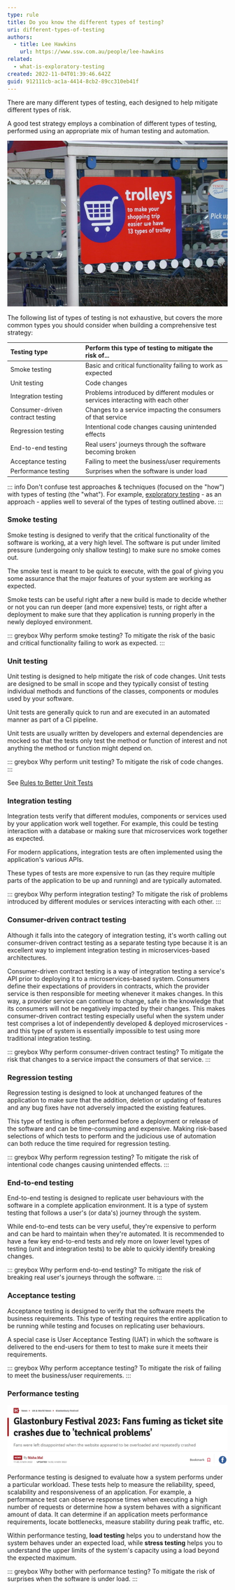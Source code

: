 ```yaml
---
type: rule
title: Do you know the different types of testing?
uri: different-types-of-testing
authors:
  - title: Lee Hawkins
    url: https://www.ssw.com.au/people/lee-hawkins
related:
  - what-is-exploratory-testing
created: 2022-11-04T01:39:46.642Z
guid: 912111cb-ac1a-4414-8cb2-89cc310eb41f
---
```

There are many different types of testing, each designed to help mitigate different types of risk.

A good test strategy employs a combination of different types of testing, performed using an appropriate mix of human testing and automation.

<!--endintro-->

![Figure: Each different type of testing serves a different purpose (Keith Edkins, "Too much choice!", license: CC BY-SA 2.0)](too-much-choice.jpg)

The following list of types of testing is not exhaustive, but covers the more common types you should consider when building a comprehensive test strategy:

| Testing type | Perform this type of testing to mitigate the risk of...  |
| :------------- | :--------------------------------------------- |
| Smoke testing | Basic and critical functionality failing to work as expected  |
| Unit testing | Code changes |
| Integration testing | Problems introduced by different modules or services interacting with each other |
| Consumer-driven contract testing | Changes to a service impacting the consumers of that service |
| Regression testing  | Intentional code changes causing unintended effects |     
| End-to-end testing | Real users' journeys through the software becoming broken |
| Acceptance testing  | Failing to meet the business/user requirements |
| Performance testing   | Surprises when the software is under load |

::: info
Don't confuse test approaches & techniques (focused on the "how") with types of testing (the "what"). For example, [exploratory testing](/what-is-exploratory-testing) - as an approach - applies well to several of the types of testing outlined above.
:::

### Smoke testing

Smoke testing is designed to verify that the critical functionality of the software is working, at a very high level. The software is put under limited pressure (undergoing only shallow testing) to make sure no smoke comes out.

The smoke test is meant to be quick to execute, with the goal of giving you some assurance that the major features of your system are working as expected. 

Smoke tests can be useful right after a new build is made to decide whether or not you can run deeper (and more expensive) tests, or right after a deployment to make sure that they application is running properly in the newly deployed environment.

::: greybox
Why perform smoke testing? To mitigate the risk of the basic and critical functionality failing to work as expected.
:::

### Unit testing

Unit testing is designed to help mitigate the risk of code changes. Unit tests are designed to be small in scope and they typically consist of testing individual methods and functions of the classes, components or modules used by your software. 

Unit tests are generally quick to run and are executed in an automated manner as part of a CI pipeline.

Unit tests are usually written by developers and external dependencies are mocked so that the tests only test the method or function of interest and not anything the method or function might depend on.

::: greybox
Why perform unit testing? To mitigate the risk of code changes.
:::

See [Rules to Better Unit Tests](/rules-to-better-unit-tests)

### Integration testing

Integration tests verify that different modules, components or services used by your application work well together. For example, this could be testing interaction with a database or making sure that microservices work together as expected. 

For modern applications, integration tests are often implemented using the application's various APIs.

These types of tests are more expensive to run (as they require multiple parts of the application to be up and running) and are typically automated.

::: greybox
Why perform integration testing? To mitigate the risk of problems introduced by different modules or services interacting with each other.
:::

### Consumer-driven contract testing

Although it falls into the category of integration testing, it's worth calling out consumer-driven contract testing as a separate testing type because it is an excellent way to implement integration testing in microservices-based architectures.

Consumer-driven contract testing is a way of integration testing a service's API prior to deploying it to a microservices-based system. Consumers define their expectations of providers in contracts, which the provider service is then responsible for meeting whenever it makes changes. In this way, a provider service can continue to change, safe in the knowledge that its consumers will not be negatively impacted by their changes. This makes consumer-driven contract testing especially useful when the system under test comprises a lot of independently developed & deployed microservices - and this type of system is essentially impossible to test using more traditional integration testing.

::: greybox
Why perform consumer-driven contract testing? To mitigate the risk that changes to a service impact the consumers of that service.
:::

### Regression testing

Regression testing is designed to look at unchanged features of the application to make sure that the addition, deletion or updating of features and any bug fixes have not adversely impacted the existing features.

This type of testing is often performed before a deployment or release of the software and can be time-consuming and expensive. Making risk-based selections of which tests to perform and the judicious use of automation can both reduce the time required for regression testing.

::: greybox
Why perform regression testing? To mitigate the risk of intentional code changes causing unintended effects.
:::

### End-to-end testing

End-to-end testing is designed to replicate user behaviours with the software in a complete application environment. It is a type of system testing that follows a user's (or data's) journey through the system.

While end-to-end tests can be very useful, they're expensive to perform and can be hard to maintain when they're automated. It is recommended to have a few key end-to-end tests and rely more on lower level types of testing (unit and integration tests) to be able to quickly identify breaking changes.

::: greybox
Why perform end-to-end testing? To mitigate the risk of breaking real user's journeys through the software.
:::

### Acceptance testing

Acceptance testing is designed to verify that the software meets the business requirements. This type of testing requires the entire application to be running while testing and focuses on replicating user behaviours.

A special case is User Acceptance Testing (UAT) in which the software is delivered to the end-users for them to test to make sure it meets their requirements.

::: greybox
Why perform acceptance testing? To mitigate the risk of failing to meet the business/user requirements.
:::

### Performance testing 

![You don't want to make headline news, so don't forget about performance testing! (www.hulldailymail.co.uk)](performance-testing.jpg)

Performance testing is designed to evaluate how a system performs under a particular workload. These tests help to measure the reliability, speed, scalability and responsiveness of an application. For example, a performance test can observe response times when executing a high number of requests or determine how a system behaves with a significant amount of data. It can determine if an application meets performance requirements, locate bottlenecks, measure stability during peak traffic, etc. 

Within performance testing, **load testing** helps you to understand how the system behaves under an expected load, while **stress testing** helps you to  understand the upper limits of the system's capacity using a load beyond the expected maximum.

::: greybox
Why bother with performance testing? To mitigate the risk of surprises when the software is under load.
:::
